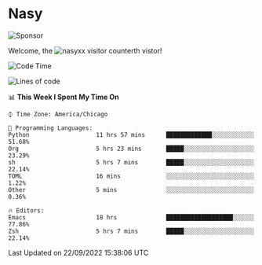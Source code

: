 # Nasy

<!--
<p align="center">
<img height="200" src="https://github-readme-stats.vercel.app/api?username=nasyxx&count_private=true&show_icons=true&theme=dracula&include_all_commits=true"/>
<img height="200" src="https://github-readme-stats.vercel.app/api/top-langs/?username=nasyxx&theme=dracula&hide=html,jupyter+notebook&count_private=true&show_icons=true"/>
</p>

  
----------------
-->

![Sponsor](https://img.shields.io/static/v1.svg?label=Sponsor&message=%E2%9D%A4&logo=GitHub&style=flat&color=pink)
 
Welcome, the ![nasyxx visitor counter](https://count.getloli.com/get/@nasyxx?theme=rule34)th vistor!
 
<!--START_SECTION:waka-->
![Code Time](http://img.shields.io/badge/Code%20Time-2%2C653%20hrs%2044%20mins-blue)

![Lines of code](https://img.shields.io/badge/From%20Hello%20World%20I%27ve%20Written-5%20Million%20lines%20of%20code-blue)

📊 **This Week I Spent My Time On** 

```text
⌚︎ Time Zone: America/Chicago

💬 Programming Languages: 
Python                   11 hrs 57 mins      █████████████░░░░░░░░░░░░   51.68% 
Org                      5 hrs 23 mins       █████░░░░░░░░░░░░░░░░░░░░   23.29% 
sh                       5 hrs 7 mins        █████░░░░░░░░░░░░░░░░░░░░   22.14% 
TOML                     16 mins             ░░░░░░░░░░░░░░░░░░░░░░░░░   1.22% 
Other                    5 mins              ░░░░░░░░░░░░░░░░░░░░░░░░░   0.36%

🔥 Editors: 
Emacs                    18 hrs              ███████████████████░░░░░░   77.86% 
Zsh                      5 hrs 7 mins        █████░░░░░░░░░░░░░░░░░░░░   22.14%

```


 Last Updated on 22/09/2022 15:38:06 UTC
<!--END_SECTION:waka-->

<!-- ![visitors](https://visitor-badge.laobi.icu/badge?page_id=nasyxx.nasyxx) -->
